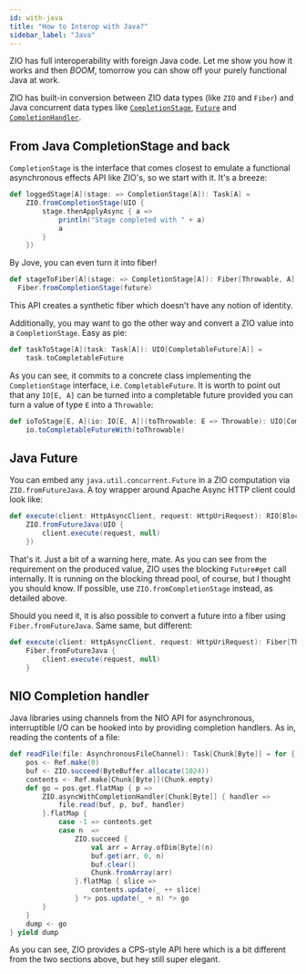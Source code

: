 ```yaml
---
id: with-java
title: "How to Interop with Java?"
sidebar_label: "Java"
---
```


ZIO has full interoperability with foreign Java code. Let me show you how it works and then *BOOM*, tomorrow you can show off your purely functional Java at work.

ZIO has built-in conversion between ZIO data types (like `ZIO` and `Fiber`) and Java concurrent data types like [`CompletionStage`](https://docs.oracle.com/javase/8/docs/api/java/util/concurrent/CompletionStage.html), [`Future`](https://docs.oracle.com/javase/8/docs/api/java/util/concurrent/Future.html) and [`CompletionHandler`](https://docs.oracle.com/javase/8/docs/api/java/nio/channels/CompletionHandler.html).
 
## From Java CompletionStage and back

`CompletionStage` is the interface that comes closest to emulate a functional asynchronous effects API like ZIO's, so we start with it. It's a breeze:

```scala
def loggedStage[A](stage: => CompletionStage[A]): Task[A] =
    ZIO.fromCompletionStage(UIO {
        stage.thenApplyAsync { a =>
            println("Stage completed with " + a)
            a
        }
    })
```

By Jove, you can even turn it into fiber!

```scala
def stageToFiber[A](stage: => CompletionStage[A]): Fiber[Throwable, A] = 
  Fiber.fromCompletionStage(future)
````

This API creates a synthetic fiber which doesn't have any notion of identity.

Additionally, you may want to go the other way and convert a ZIO value into a `CompletionStage`. Easy as pie:

```scala
def taskToStage[A](task: Task[A]): UIO[CompletableFuture[A]] =
    task.toCompletableFuture
```

As you can see, it commits to a concrete class implementing the `CompletionStage` interface, i.e. `CompletableFuture`. It is worth to point out that any `IO[E, A]` can be turned into a completable future provided you can turn a value of type `E` into a `Throwable`:

```scala
def ioToStage[E, A](io: IO[E, A])(toThrowable: E => Throwable): UIO[CompletableFuture[A]] =
    io.toCompletableFutureWith(toThrowable)
```

## Java Future

You can embed any `java.util.concurrent.Future` in a ZIO computation via `ZIO.fromFutureJava`. A toy wrapper around Apache Async HTTP client could look like:

```scala
def execute(client: HttpAsyncClient, request: HttpUriRequest): RIO[Blocking, HttpResponse] =
    ZIO.fromFutureJava(UIO {
        client.execute(request, null)
    })
```

That's it. Just a bit of a warning here, mate. As you can see from the requirement on the produced value, ZIO uses the blocking `Future#get` call internally. It is running on the blocking thread pool, of course, but I thought you should know. If possible, use `ZIO.fromCompletionStage` instead, as detailed above.

Should you need it, it is also possible to convert a future into a fiber using `Fiber.fromFutureJava`. Same same, but different:

```scala
def execute(client: HttpAsyncClient, request: HttpUriRequest): Fiber[Throwable, HttpResponse] =
    Fiber.fromFutureJava {
        client.execute(request, null)
    }
```

## NIO Completion handler

Java libraries using channels from the NIO API for asynchronous, interruptible I/O can be hooked into by providing completion handlers. As in, reading the contents of a file:

```scala
def readFile(file: AsynchronousFileChannel): Task[Chunk[Byte]] = for {
    pos <- Ref.make(0)
    buf <- ZIO.succeed(ByteBuffer.allocate(1024))
    contents <- Ref.make[Chunk[Byte]](Chunk.empty)
    def go = pos.get.flatMap { p =>
        ZIO.asyncWithCompletionHandler[Chunk[Byte]] { handler =>
            file.read(buf, p, buf, handler)
        }.flatMap {
            case -1 => contents.get
            case n  =>
                ZIO.succeed {
                    val arr = Array.ofDim[Byte](n)
                    buf.get(arr, 0, n)
                    buf.clear()
                    Chunk.fromArray(arr)
                }.flatMap { slice =>
                    contents.update(_ ++ slice)
                } *> pos.update(_ + n) *> go
        }
    }
    dump <- go
} yield dump
```

As you can see, ZIO provides a CPS-style API here which is a bit different from the two sections above, but hey still super elegant.